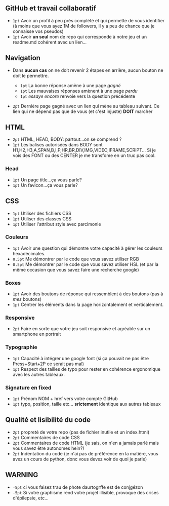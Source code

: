 ## GitHub et travail collaboratif

* `1pt` Avoir un profil à peu près complété et qui permette de vous identifier (à moins que vous ayez 1M de followers, il y a peu de chance que je connaisse vos pseudos) 
* `1pt` Avoir **un seul** nom de repo qui corresponde à notre jeu et un readme.md cohérent avec un lien...

## Navigation

* Dans **aucun cas** on ne doit revenir 2 étapes en arrière, aucun bouton ne doit le permettre.

  * `1pt` La bonne réponse amène à une page *gagné*
  * `1pt` Les mauvaises réponses amènent à une page *perdu*
  * `1pt` *essaye encore* renvoie vers la question précédente  

* `2pt` Dernière page gagné avec un lien qui mène au tableau suivant. Ce lien qui ne dépend pas que de vous (et c'est injuste) **DOIT** marcher


## HTML

* `2pt` HTML, HEAD, BODY: partout...on se comprend ?
* `1pt` Les balises autorisées dans BODY sont H1,H2,H3,A,SPAN,B,I,P,HR,BR,DIV,IMG,VIDEO,IFRAME,SCRIPT... Si je vois des FONT ou des CENTER je me transfome en un truc pas cool.

### Head

* `1pt` Un page title...ça vous parle?
* `1pt` Un favicon...ça vous parle?

## CSS

* `1pt` Utiliser des fichiers CSS
* `1pt` Utiliser des classes CSS 
* `1pt` Utiliser l'attribut style avec parcimonie

### Couleurs

* `1pt` Avoir une question qui démontre votre capacité à gérer les couleurs hexadécimales.
* `0.5pt` Me démontrer par le code que vous savez utiliser RGB
* `0.5pt` Me démontrer par le code que vous savez utiliser HSL (et par la même occasion que vous savez faire une recherche google)

### Boxes

* `1pt` Avoir des boutons de réponse qui ressemblent à des boutons (pas à *mes* boutons)
* `1pt` Centrer les éléments dans la page horizontalement et verticalement.

### Responsive

* `2pt` Faire en sorte que votre jeu soit responsive et agréable sur un smartphone en portrait

### Typographie

* `1pt` Capacité à intégrer une google font (si ça pouvait ne pas être Press+Start+2P ce serait pas mal)
* `1pt` Respect des tailles de typo pour rester en cohérence ergonomique avec les autres tableaux.

### Signature en fixed 

  * `1pt` Prénom NOM + href vers votre compte GitHub
  * `1pt` typo, position, taille etc... **srictement** identique aux autres tableaux

## Qualité et lisibilité du code

* `2pt` propreté de votre repo (pas de fichier inutile et un index.html)
* `2pt` Commentaires de code CSS
* `2pt` Commentaires de code HTML (je sais, on n'en a jamais parlé mais vous savez être autonomes hein?)
* `2pt` Indentation du code (je n'ai pas de préférence en la matière, vous avez un cours de python, donc vous devez voir de quoi je parle)

## WARNING

* `-5pt` ci vous faisez trau de phote daurtogrffe est de conjgézon
* `-5pt` Si votre graphisme rend votre projet illisible, provoque des crises d'épilepsie, etc...
